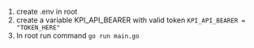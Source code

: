 1) create .env in root
2) create a variable KPI_API_BEARER with valid token
   `KPI_API_BEARER = "TOKEN_HERE"`
4) In root run command `go run main.go`